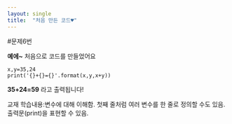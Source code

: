 ```yaml
---
layout: single
title:  "처음 만든 코드♥"
---
```


#문제6번

**예에~** 처음으로 코드를 만들었어요

~~~
x,y=35,24
print('{}+{}={}'.format(x,y,x+y))
~~~

**35+24=59** 라고 출력됩니다!

교재 학습내용:변수에 대해 이해함. 첫째 줄처럼 여러 변수를 한 줄로 정의할 수도 있음.
출력문(print)을 표현할 수 있음.
